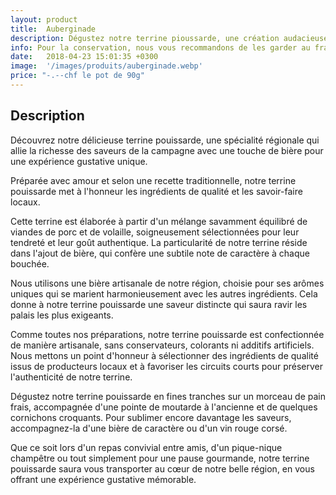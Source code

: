 ```yaml
---
layout: product
title:  Auberginade
description: Dégustez notre terrine pioussarde, une création audacieuse qui marie harmonieusement les saveurs robustes de la campagne avec une touche de bière artisanale, créant ainsi une expérience gustative unique et surprenante, où se mêlent des morceaux de viandes sélectionnées et des arômes subtils qui éveilleront vos papilles.
info: Pour la conservation, nous vous recommandons de les garder au frais à 4° max.<br/>Après ouverture, elle se conserve environ 5 à 15 jours.
date:   2018-04-23 15:01:35 +0300
image:  '/images/produits/auberginade.webp'
price: "-.--chf le pot de 90g"
---
```


## Description

Découvrez notre délicieuse terrine pouissarde, une spécialité régionale qui allie la richesse des saveurs de la campagne avec une touche de bière pour une expérience gustative unique.

Préparée avec amour et selon une recette traditionnelle, notre terrine pouissarde met à l'honneur les ingrédients de qualité et les savoir-faire locaux.

Cette terrine est élaborée à partir d'un mélange savamment équilibré de viandes de porc et de volaille, soigneusement sélectionnées pour leur tendreté et leur goût authentique. La particularité de notre terrine réside dans l'ajout de bière, qui confère une subtile note de caractère à chaque bouchée.

Nous utilisons une bière artisanale de notre région, choisie pour ses arômes uniques qui se marient harmonieusement avec les autres ingrédients. Cela donne à notre terrine pouissarde une saveur distincte qui saura ravir les palais les plus exigeants.

Comme toutes nos préparations, notre terrine pouissarde est confectionnée de manière artisanale, sans conservateurs, colorants ni additifs artificiels. Nous mettons un point d'honneur à sélectionner des ingrédients de qualité issus de producteurs locaux et à favoriser les circuits courts pour préserver l'authenticité de notre terrine.

Dégustez notre terrine pouissarde en fines tranches sur un morceau de pain frais, accompagnée d'une pointe de moutarde à l'ancienne et de quelques cornichons croquants. Pour sublimer encore davantage les saveurs, accompagnez-la d'une bière de caractère ou d'un vin rouge corsé.

Que ce soit lors d'un repas convivial entre amis, d'un pique-nique champêtre ou tout simplement pour une pause gourmande, notre terrine pouissarde saura vous transporter au cœur de notre belle région, en vous offrant une expérience gustative mémorable.